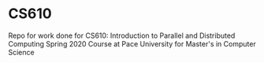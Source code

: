 # CS610
Repo for work done for CS610: Introduction to Parallel and Distributed Computing
Spring 2020 Course at Pace University for Master's in Computer Science
